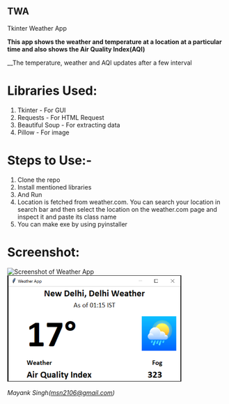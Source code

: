 ## TWA
Tkinter Weather App

**This app shows the weather and temperature at a location at a particular time and also shows the Air Quality Index(AQI)**

__The temperature, weather and AQI updates after a few interval

# Libraries Used:
1) Tkinter - For GUI
2) Requests - For HTML Request
3) Beautiful Soup - For extracting data
4) Pillow - For image

# Steps to Use:-
1) Clone the repo
2) Install mentioned libraries
3) And Run
4) Location is fetched from weather.com. You can search your location in search bar and then select the location on the weather.com page and inspect it and paste its class name
5) You can make exe by using pyinstaller

# Screenshot:
![Screenshot of Weather App]()
<img src="https://github.com/m-s-n/TWA/blob/main/Image.PNG" width="400" heigth="350">

*Mayank Singh(msn2106@gmail.com)*
